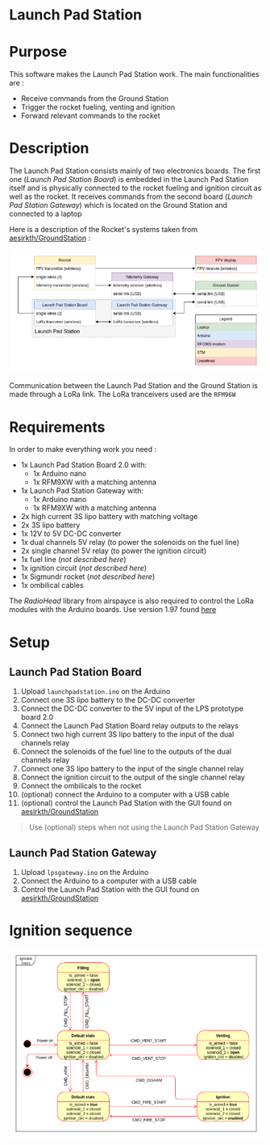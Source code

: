 # Launch Pad Station

# Purpose

This software makes the Launch Pad Station work. The main functionalities are :

- Receive commands from the Ground Station
- Trigger the rocket fueling, venting and ignition
- Forward relevant commands to the rocket

# Description

The Launch Pad Station consists mainly of two electronics boards. The first one (*Launch Pad Station Board*) is embedded in the Launch Pad Station itself and is physically connected to the rocket fueling and ignition circuit as well as the rocket. It receives commands from the second board (*Launch Pad Station Gateway*) which is located on the Ground Station and connected to a laptop

Here is a description of the Rocket's systems taken from [aesirkth/GroundStation](https://github.com/aesirkth/GroundStation) :

![data_link](https://raw.githubusercontent.com/aesirkth/GroundStation/master/doc/diagrams/data_links.png)

Communication between the Launch Pad Station and the Ground Station is made through a LoRa link. The LoRa tranceivers used are the `RFM96W`

# Requirements

In order to make everything work you need :

- 1x Launch Pad Station Board 2.0 with:
  - 1x Arduino nano
  - 1x RFM9XW with a matching antenna
- 1x Launch Pad Station Gateway with:
  - 1x Arduino nano
  - 1x RFM9XW with a matching antenna
- 2x high current 3S lipo battery with matching voltage
- 2x 3S lipo battery
- 1x 12V to 5V DC-DC converter
- 1x dual channels 5V relay (to power the solenoids on the fuel line)
- 2x single channel 5V relay (to power the ignition circuit)
- 1x fuel line (*not described here*)
- 1x ignition circuit (*not described here*)
- 1x Sigmundr rocket (*not described here*)
- 1x ombilical cables

The *RadioHead* library from airspayce is also required to control the LoRa modules with the Arduino boards. Use version 1.97 found [here](http://www.airspayce.com/mikem/arduino/RadioHead/RadioHead-1.97.zip)

# Setup

## Launch Pad Station Board

1. Upload `launchpadstation.ino` on the Arduino
2. Connect one 3S lipo battery to the DC-DC converter
3. Connect the DC-DC converter to the 5V input of the LPS prototype board 2.0
4. Connect the Launch Pad Station Board relay outputs to the relays
5. Connect two high current 3S lipo battery to the input of the dual channels relay
6. Connect the solenoids of the fuel line to the outputs of the dual channels relay
7. Connect one 3S lipo battery to the input of the single channel relay
8. Connect the ignition circuit to the output of the single channel relay
9. Connect the ombilicals to the rocket
10. (optional) connect the Arduino to a computer with a USB cable
11. (optional) control the Launch Pad Station with the GUI found on [aesirkth/GroundStation](https://github.com/aesirkth/GroundStation)

> Use (optional) steps when not using the Launch Pad Station Gateway

## Launch Pad Station Gateway

1. Upload `lpsgateway.ino` on the Arduino
2. Connect the Arduino to a computer with a USB cable
3. Control the Launch Pad Station with the GUI found on [aesirkth/GroundStation](https://github.com/aesirkth/GroundStation)

# Ignition sequence

![ignition_states](doc/LPS_ignition_states.png)
